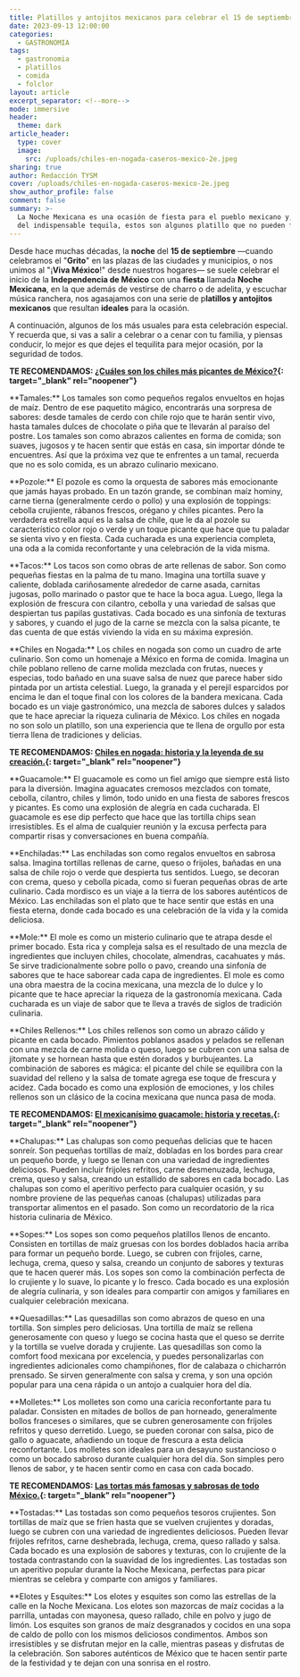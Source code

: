 ```yaml
---
title: Platillos y antojitos mexicanos para celebrar el 15 de septiembre
date: 2023-09-13 12:00:00
categories:
  - GASTRONOMIA
tags:
  - gastronomia
  - platillos
  - comida
  - folclor
layout: article
excerpt_separator: <!--more-->
mode: immersive
header:
  theme: dark
article_header:
  type: cover
  image:
    src: /uploads/chiles-en-nogada-caseros-mexico-2e.jpeg
sharing: true
author: Redacción TYSM
cover: /uploads/chiles-en-nogada-caseros-mexico-2e.jpeg
show_author_profile: false
comment: false
summary: >-
  La Noche Mexicana es una ocasión de fiesta para el pueblo mexicano y, además
  del indispensable tequila, estos son algunos platillo que no pueden faltar…
---
```

Desde hace muchas décadas, la **noche** del **15 de septiembre** —cuando celebramos el "**Grito**" en las plazas de las ciudades y municipios, o nos unimos al "¡**Viva México**!" desde nuestros hogares— se suele celebrar el inicio de la **Independencia de México** con una **fiesta** llamada **Noche Mexicana**, en la que además de vestirse de charro o de adelita, y escuchar música ranchera, nos agasajamos con una serie de p**latillos y antojitos mexicanos** que resultan **ideales** para la ocasión.

A continuación, algunos de los más usuales para esta celebración especial. Y recuerda que, si vas a salir a celebrar o a cenar con tu familia, y piensas conducir, lo mejor es que dejes el tequilita para mejor ocasión, por la seguridad de todos.

**TE RECOMENDAMOS: [¿Cuáles son los chiles más picantes de México?](https://blog.tonoysumariachi.com/gastronomia/2022/06/16/cuales-son-los-chiles-mas-picantes-de-mexico.html){: target="_blank" rel="noopener"}**

\*\*Tamales:\*\* Los tamales son como pequeños regalos envueltos en hojas de maíz. Dentro de ese paquetito mágico, encontrarás una sorpresa de sabores: desde tamales de cerdo con chile rojo que te harán sentir vivo, hasta tamales dulces de chocolate o piña que te llevarán al paraíso del postre. Los tamales son como abrazos calientes en forma de comida; son suaves, jugosos y te hacen sentir que estás en casa, sin importar dónde te encuentres. Así que la próxima vez que te enfrentes a un tamal, recuerda que no es solo comida, es un abrazo culinario mexicano.

\*\*Pozole:\*\* El pozole es como la orquesta de sabores más emocionante que jamás hayas probado. En un tazón grande, se combinan maíz hominy, carne tierna (generalmente cerdo o pollo) y una explosión de toppings: cebolla crujiente, rábanos frescos, orégano y chiles picantes. Pero la verdadera estrella aquí es la salsa de chile, que le da al pozole su característico color rojo o verde y un toque picante que hace que tu paladar se sienta vivo y en fiesta. Cada cucharada es una experiencia completa, una oda a la comida reconfortante y una celebración de la vida misma.

\*\*Tacos:\*\* Los tacos son como obras de arte rellenas de sabor. Son como pequeñas fiestas en la palma de tu mano. Imagina una tortilla suave y caliente, doblada cariñosamente alrededor de carne asada, carnitas jugosas, pollo marinado o pastor que te hace la boca agua. Luego, llega la explosión de frescura con cilantro, cebolla y una variedad de salsas que despiertan tus papilas gustativas. Cada bocado es una sinfonía de texturas y sabores, y cuando el jugo de la carne se mezcla con la salsa picante, te das cuenta de que estás viviendo la vida en su máxima expresión.

\*\*Chiles en Nogada:\*\* Los chiles en nogada son como un cuadro de arte culinario. Son como un homenaje a México en forma de comida. Imagina un chile poblano relleno de carne molida mezclada con frutas, nueces y especias, todo bañado en una suave salsa de nuez que parece haber sido pintada por un artista celestial. Luego, la granada y el perejil esparcidos por encima le dan el toque final con los colores de la bandera mexicana. Cada bocado es un viaje gastronómico, una mezcla de sabores dulces y salados que te hace apreciar la riqueza culinaria de México. Los chiles en nogada no son solo un platillo, son una experiencia que te llena de orgullo por esta tierra llena de tradiciones y delicias.

**TE RECOMENDAMOS: [Chiles en nogada: historia y la leyenda de su creación.](https://blog.tonoysumariachi.com/gastronomia/2022/04/27/chiles-en-nogada-historia-y-la-leyenda-de-su-creacion.html){: target="_blank" rel="noopener"}**

​​​​\*\*Guacamole:\*\* El guacamole es como un fiel amigo que siempre está listo para la diversión. Imagina aguacates cremosos mezclados con tomate, cebolla, cilantro, chiles y limón, todo unido en una fiesta de sabores frescos y picantes. Es como una explosión de alegría en cada cucharada. El guacamole es ese dip perfecto que hace que las tortilla chips sean irresistibles. Es el alma de cualquier reunión y la excusa perfecta para compartir risas y conversaciones en buena compañía.

\*\*Enchiladas:\*\* Las enchiladas son como regalos envueltos en sabrosa salsa. Imagina tortillas rellenas de carne, queso o frijoles, bañadas en una salsa de chile rojo o verde que despierta tus sentidos. Luego, se decoran con crema, queso y cebolla picada, como si fueran pequeñas obras de arte culinario. Cada mordisco es un viaje a la tierra de los sabores auténticos de México. Las enchiladas son el plato que te hace sentir que estás en una fiesta eterna, donde cada bocado es una celebración de la vida y la comida deliciosa.

\*\*Mole:\*\* El mole es como un misterio culinario que te atrapa desde el primer bocado. Esta rica y compleja salsa es el resultado de una mezcla de ingredientes que incluyen chiles, chocolate, almendras, cacahuates y más. Se sirve tradicionalmente sobre pollo o pavo, creando una sinfonía de sabores que te hace saborear cada capa de ingredientes. El mole es como una obra maestra de la cocina mexicana, una mezcla de lo dulce y lo picante que te hace apreciar la riqueza de la gastronomía mexicana. Cada cucharada es un viaje de sabor que te lleva a través de siglos de tradición culinaria.

\*\*Chiles Rellenos:\*\* Los chiles rellenos son como un abrazo cálido y picante en cada bocado. Pimientos poblanos asados y pelados se rellenan con una mezcla de carne molida o queso, luego se cubren con una salsa de jitomate y se hornean hasta que estén dorados y burbujeantes. La combinación de sabores es mágica: el picante del chile se equilibra con la suavidad del relleno y la salsa de tomate agrega ese toque de frescura y acidez. Cada bocado es como una explosión de emociones, y los chiles rellenos son un clásico de la cocina mexicana que nunca pasa de moda.

**TE RECOMENDAMOS: [El mexicanísimo guacamole: historia y recetas.](https://blog.tonoysumariachi.com/gastronomia/2022/10/17/el-mexicanisimo-guacamole-historia-y-recetas.html){: target="_blank" rel="noopener"}**

\*\*Chalupas:\*\* Las chalupas son como pequeñas delicias que te hacen sonreír. Son pequeñas tortillas de maíz, dobladas en los bordes para crear un pequeño borde, y luego se llenan con una variedad de ingredientes deliciosos. Pueden incluir frijoles refritos, carne desmenuzada, lechuga, crema, queso y salsa, creando un estallido de sabores en cada bocado. Las chalupas son como el aperitivo perfecto para cualquier ocasión, y su nombre proviene de las pequeñas canoas (chalupas) utilizadas para transportar alimentos en el pasado. Son como un recordatorio de la rica historia culinaria de México.

\*\*Sopes:\*\* Los sopes son como pequeños platillos llenos de encanto. Consisten en tortillas de maíz gruesas con los bordes doblados hacia arriba para formar un pequeño borde. Luego, se cubren con frijoles, carne, lechuga, crema, queso y salsa, creando un conjunto de sabores y texturas que te hacen querer más. Los sopes son como la combinación perfecta de lo crujiente y lo suave, lo picante y lo fresco. Cada bocado es una explosión de alegría culinaria, y son ideales para compartir con amigos y familiares en cualquier celebración mexicana.

\*\*Quesadillas:\*\* Las quesadillas son como abrazos de queso en una tortilla. Son simples pero deliciosas. Una tortilla de maíz se rellena generosamente con queso y luego se cocina hasta que el queso se derrite y la tortilla se vuelve dorada y crujiente. Las quesadillas son como la comfort food mexicana por excelencia, y puedes personalizarlas con ingredientes adicionales como champiñones, flor de calabaza o chicharrón prensado. Se sirven generalmente con salsa y crema, y son una opción popular para una cena rápida o un antojo a cualquier hora del día.

\*\*Molletes:\*\* Los molletes son como una caricia reconfortante para tu paladar. Consisten en mitades de bollos de pan horneado, generalmente bollos franceses o similares, que se cubren generosamente con frijoles refritos y queso derretido. Luego, se pueden coronar con salsa, pico de gallo o aguacate, añadiendo un toque de frescura a esta delicia reconfortante. Los molletes son ideales para un desayuno sustancioso o como un bocado sabroso durante cualquier hora del día. Son simples pero llenos de sabor, y te hacen sentir como en casa con cada bocado.

**TE RECOMENDAMOS: [Las tortas más famosas y sabrosas de todo México.](https://blog.tonoysumariachi.com/gastronomia/2022/06/28/las-tortas-mas-famosas-y-sabrosas-de-todo-mexico.html){: target="_blank" rel="noopener"}**

\*\*Tostadas:\*\* Las tostadas son como pequeños tesoros crujientes. Son tortillas de maíz que se fríen hasta que se vuelven crujientes y doradas, luego se cubren con una variedad de ingredientes deliciosos. Pueden llevar frijoles refritos, carne deshebrada, lechuga, crema, queso rallado y salsa. Cada bocado es una explosión de sabores y texturas, con lo crujiente de la tostada contrastando con la suavidad de los ingredientes. Las tostadas son un aperitivo popular durante la Noche Mexicana, perfectas para picar mientras se celebra y comparte con amigos y familiares.

\*\*Elotes y Esquites:\*\* Los elotes y esquites son como las estrellas de la calle en la Noche Mexicana. Los elotes son mazorcas de maíz cocidas a la parrilla, untadas con mayonesa, queso rallado, chile en polvo y jugo de limón. Los esquites son granos de maíz desgranados y cocidos en una sopa de caldo de pollo con los mismos deliciosos condimentos. Ambos son irresistibles y se disfrutan mejor en la calle, mientras paseas y disfrutas de la celebración. Son sabores auténticos de México que te hacen sentir parte de la festividad y te dejan con una sonrisa en el rostro.